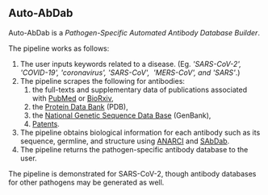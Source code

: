 ## Auto-AbDab

Auto-AbDab is a *Pathogen-Specific Automated Antibody Database Builder​*.

The pipeline works as follows:
1. The user inputs keywords related to a disease. (Eg. *'SARS-CoV-2', 'COVID-19', 'coronavirus', 'SARS-CoV', ​ 'MERS-CoV', and 'SARS'*.)
2. The pipeline scrapes the following for antibodies:
    1) the full-texts and supplementary data of publications associated with [PubMed](https://pubmed.ncbi.nlm.nih.gov/) or [BioRxiv](https://www.biorxiv.org/),
    2) the [Protein Data Bank](http://www.wwpdb.org/) (PDB),
    3) the [National Genetic Sequence Data Base](https://www.ncbi.nlm.nih.gov/) (GenBank),
    4) [Patents](https://patents.google.com/).
3. The pipeline obtains biological information for each antibody such as its sequence, germline, and structure using [ANARCI](http://opig.stats.ox.ac.uk/webapps/newsabdab/sabpred/anarci) and [SAbDab](http://opig.stats.ox.ac.uk/webapps/newsabdab/sabdab/).
4. The pipeline returns the pathogen-specific antibody database to the user.

The pipeline is demonstrated for SARS-CoV-2, though antibody databases for other pathogens may be generated as well.
